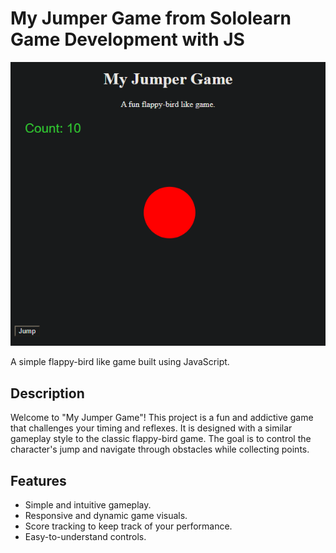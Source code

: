 # My Jumper Game from Sololearn Game Development with JS

![Game Screenshot](https://github.com/asmnajmussakibkhan/My-Jumper-Game-from-Sololearn-Game-Development-with-JS/blob/main/My-Jumper-Game-Screenshot.png)

A simple flappy-bird like game built using JavaScript.

## Description

Welcome to "My Jumper Game"! This project is a fun and addictive game that challenges your timing and reflexes. It is designed with a similar gameplay style to the classic flappy-bird game. The goal is to control the character's jump and navigate through obstacles while collecting points.

## Features

- Simple and intuitive gameplay.
- Responsive and dynamic game visuals.
- Score tracking to keep track of your performance.
- Easy-to-understand controls.
